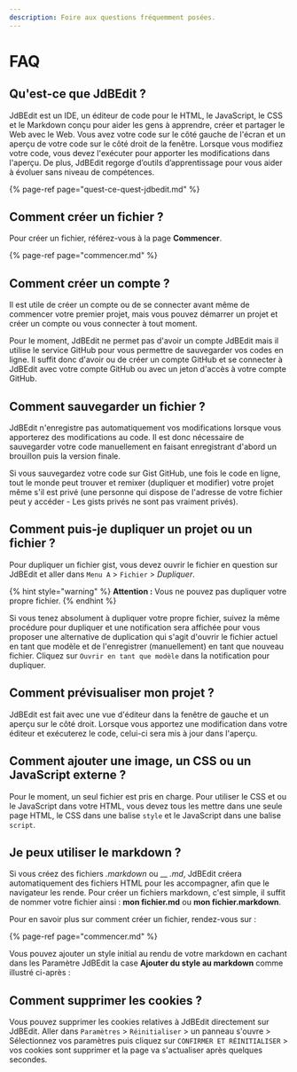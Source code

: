 ```yaml
---
description: Foire aux questions fréquemment posées.
---
```


# FAQ

## Qu'est-ce que JdBEdit ?

JdBEdit est un IDE, un éditeur de code pour le HTML, le JavaScript, le CSS et le Markdown conçu pour aider les gens à apprendre, créer et partager le Web avec le Web. Vous avez votre code sur le côté gauche de l'écran et un aperçu de votre code sur le côté droit de la fenêtre. Lorsque vous modifiez votre code, vous devez l'exécuter pour apporter les modifications dans l'aperçu. De plus, JdBEdit regorge d’outils d’apprentissage pour vous aider à évoluer sans niveau de compétences.

{% page-ref page="quest-ce-quest-jdbedit.md" %}

## Comment créer un fichier ?

Pour créer un fichier, référez-vous à la page **Commencer**.

{% page-ref page="commencer.md" %}

## Comment créer un compte ?

Il est utile de créer un compte ou de se connecter avant même de commencer votre premier projet, mais vous pouvez démarrer un projet et créer un compte ou vous connecter à tout moment.

Pour le moment, JdBEdit ne permet pas d'avoir un compte JdBEdit mais il utilise le service GitHub pour vous permettre de sauvegarder vos codes en ligne. Il suffit donc d'avoir ou de créer un compte GitHub et se connecter à JdBEdit avec votre compte GitHub ou avec un jeton d'accès à votre compte GitHub.

## Comment sauvegarder un fichier ?

JdBEdit n'enregistre pas automatiquement vos modifications lorsque vous apporterez des modifications au code. Il est donc nécessaire de sauvegarder votre code manuellement en faisant enregistrant d'abord un brouillon puis la version finale.

Si vous sauvegardez votre code sur Gist GitHub, une fois le code en ligne, tout le monde peut trouver et  remixer \(dupliquer et modifier\) votre projet même s'il est privé \(une personne qui dispose de l'adresse de votre fichier peut y accéder - Les gists privés ne sont pas vraiment privés\). 

## Comment puis-je dupliquer un projet ou un fichier ?

Pour dupliquer un fichier gist, vous devez ouvrir le fichier en question sur JdBEdit et aller dans `Menu A` &gt; `Fichier` &gt; _Dupliquer_.

{% hint style="warning" %}
**Attention :** Vous ne pouvez pas dupliquer votre propre fichier.
{% endhint %}

Si vous tenez absolument à dupliquer votre propre fichier, suivez la même procédure pour dupliquer et une notification sera affichée pour vous proposer une alternative de duplication qui s'agit d'ouvrir le fichier actuel en tant que modèle et de l'enregistrer \(manuellement\) en tant que nouveau fichier. Cliquez sur `Ouvrir en tant que modèle` dans la notification pour dupliquer.

## Comment prévisualiser mon projet ?

JdBEdit est fait avec une vue d'éditeur dans la fenêtre de gauche et un aperçu sur le côté droit. Lorsque vous apportez une modification dans votre éditeur et exécuterez le code, celui-ci sera mis à jour dans l'aperçu.

## Comment ajouter une image, un CSS ou un JavaScript externe ?

Pour le moment, un seul fichier est pris en charge. Pour utiliser le CSS et ou le JavaScript dans votre HTML, vous devez tous les mettre dans une seule page HTML, le CSS dans une balise `style` et le JavaScript dans une balise `script`.

## Je peux utiliser le markdown ?

Si vous créez des fichiers  _.markdown_ ou __ _.md_, JdBEdit créera automatiquement des fichiers HTML pour les accompagner, afin que le navigateur les rende. Pour créer un fichiers markdown, c'est simple, il suffit de nommer votre fichier ainsi : **mon fichier.md** ou **mon fichier.markdown**. 

Pour en savoir plus sur comment créer un fichier, rendez-vous sur :

{% page-ref page="commencer.md" %}

Vous pouvez ajouter un style initial au rendu de votre markdown en cachant dans les Paramètre JdBEdit la case **Ajouter du style au markdown** comme illustré ci-après :







## Comment supprimer les cookies ?

Vous pouvez supprimer les cookies relatives à JdBEdit directement sur JdBEdit. Aller dans `Paramètres` &gt; `Réinitialiser` &gt; un panneau  s'ouvre &gt; Sélectionnez vos paramètres puis cliquez sur `CONFIRMER ET RÉINITIALISER` &gt; vos cookies sont supprimer et la page va s'actualiser après quelques secondes.

